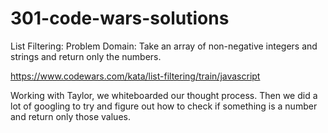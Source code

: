 # 301-code-wars-solutions
List Filtering:
Problem Domain: Take an array of non-negative integers and strings and return only the numbers. 

https://www.codewars.com/kata/list-filtering/train/javascript

Working with Taylor, we whiteboarded our thought process. Then we did a lot of googling to try and figure out how to check if something is a number  and return only those values.